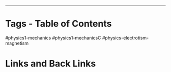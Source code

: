 __________________
# Tags - Table of Contents
#physics1-mechanics
#physics1-mechanicsC
#physics-electrotism-magnetism
# Links and Back Links
